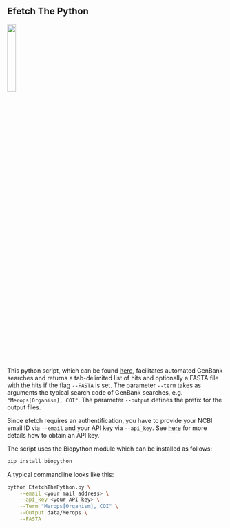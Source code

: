 ## Efetch The Python 

<img src="https://huddle.eurostarsoftwaretesting.com/wp-content/uploads/2014/05/python-programming.jpg"  width="20%" height="20%">

This python script, which can be found [here](EfetchThePython.py), facilitates automated GenBank searches and returns a tab-delimited list of hits and optionally a FASTA file with the hits if the flag `--FASTA` is set. The parameter `--term` takes as arguments the typical search code of GenBank searches, e.g. `"Merops[Organism], COI"`. The parameter `--output` defines the prefix for the output files.

Since efetch requires an authentification, you have to provide your NCBI email ID via `--email` and your API key via `--api_key`. See [here](https://ncbiinsights.ncbi.nlm.nih.gov/2017/11/02/new-api-keys-for-the-e-utilities/) for more details how to obtain an API key.

The script uses the Biopython module which can be installed as follows:

```bash
pip install biopython
```

A typical commandline looks like this:

```bash
python EfetchThePython.py \
    --email <your mail address> \
    --api_key <your API key> \
    --Term "Merops[Organism], COI" \
    --Output data/Merops \
    --FASTA
```